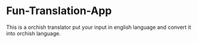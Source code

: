 # Fun-Translation-App
This is a orchish translator put your input in english language and convert it into orchish language.  
